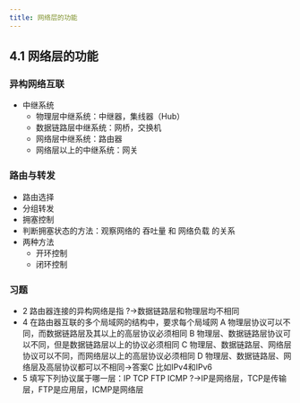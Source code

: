 ```yaml
---
title: 网络层的功能
---
```

## 4.1 网络层的功能
### 异构网络互联
- 中继系统
    - 物理层中继系统：中继器，集线器（Hub）
    - 数据链路层中继系统：网桥，交换机
    - 网络层中继系统：路由器
    - 网络层以上的中继系统：网关
### 路由与转发
- 路由选择
- 分组转发
- 拥塞控制
- 判断拥塞状态的方法：观察网络的 吞吐量 和 网络负载 的关系
- 两种方法
    - 开环控制
    - 闭环控制
### 习题
- 2 路由器连接的异构网络是指 ?→数据链路层和物理层均不相同
- 4 在路由器互联的多个局域网的结构中，要求每个局域网
A 物理层协议可以不同，而数据链路层及其以上的高层协议必须相同
B 物理层、数据链路层协议可以不同，但是数据链路层以上的协议必须相同
C 物理层、数据链路层、网络层协议可以不同，而网络层以上的高层协议必须相同
D 物理层、数据链路层、网络层及高层协议都可以不相同→答案C
比如IPv4和IPv6
- 5 填写下列协议属于哪一层：IP  TCP FTP ICMP  ?→IP是网络层，TCP是传输层，FTP是应用层，ICMP是网络层
